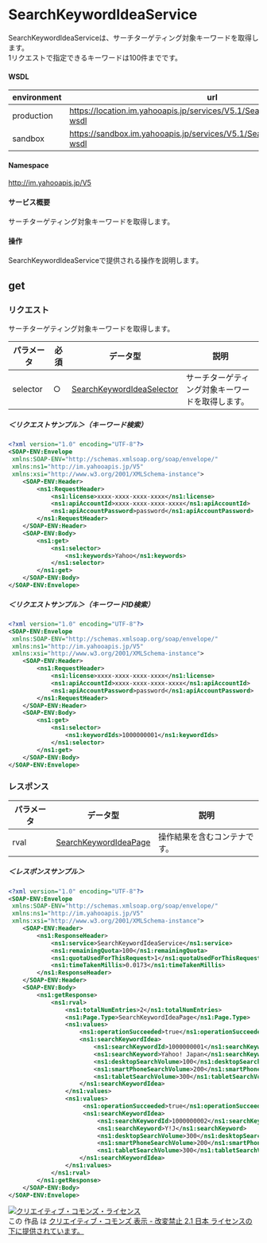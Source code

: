 # SearchKeywordIdeaService
SearchKeywordIdeaServiceは、サーチターゲティング対象キーワードを取得します。<br>1リクエストで指定できるキーワードは100件までです。
#### WSDL
| environment | url |
|---|---|
| production  | https://location.im.yahooapis.jp/services/V5.1/SearchKeywordIdeaService?wsdl|
| sandbox  | https://sandbox.im.yahooapis.jp/services/V5.1/SearchKeywordIdeaService?wsdl|
#### Namespace
http://im.yahooapis.jp/V5
#### サービス概要
サーチターゲティング対象キーワードを取得します。
#### 操作
SearchKeywordIdeaServiceで提供される操作を説明します。

## get
### リクエスト
サーチターゲティング対象キーワードを取得します。

| パラメータ | 必須 | データ型 | 説明 | 
|---|---|---|---|
| selector | ○ | [SearchKeywordIdeaSelector](../data/SearchKeywordIdeaSelector.md) | サーチターゲティング対象キーワードを取得します。 | 

##### ＜リクエストサンプル＞（キーワード検索）
```xml
<?xml version="1.0" encoding="UTF-8"?>
<SOAP-ENV:Envelope
 xmlns:SOAP-ENV="http://schemas.xmlsoap.org/soap/envelope/"
 xmlns:ns1="http://im.yahooapis.jp/V5"
 xmlns:xsi="http://www.w3.org/2001/XMLSchema-instance">
    <SOAP-ENV:Header>
        <ns1:RequestHeader>
            <ns1:license>xxxx-xxxx-xxxx-xxxx</ns1:license>
            <ns1:apiAccountId>xxxx-xxxx-xxxx-xxxx</ns1:apiAccountId>
            <ns1:apiAccountPassword>password</ns1:apiAccountPassword>
        </ns1:RequestHeader>
    </SOAP-ENV:Header>
    <SOAP-ENV:Body>
        <ns1:get>
            <ns1:selector>
                <ns1:keywords>Yahoo</ns1:keywords>
            </ns1:selector>
        </ns1:get>
    </SOAP-ENV:Body>
</SOAP-ENV:Envelope>
```

##### ＜リクエストサンプル＞（キーワードID検索）
```xml
<?xml version="1.0" encoding="UTF-8"?>
<SOAP-ENV:Envelope
 xmlns:SOAP-ENV="http://schemas.xmlsoap.org/soap/envelope/"
 xmlns:ns1="http://im.yahooapis.jp/V5"
 xmlns:xsi="http://www.w3.org/2001/XMLSchema-instance">
    <SOAP-ENV:Header>
        <ns1:RequestHeader>
            <ns1:license>xxxx-xxxx-xxxx-xxxx</ns1:license>
            <ns1:apiAccountId>xxxx-xxxx-xxxx-xxxx</ns1:apiAccountId>
            <ns1:apiAccountPassword>password</ns1:apiAccountPassword>
        </ns1:RequestHeader>
    </SOAP-ENV:Header>
    <SOAP-ENV:Body>
        <ns1:get>
            <ns1:selector>
                <ns1:keywordIds>1000000001</ns1:keywordIds>
            </ns1:selector>
        </ns1:get>
    </SOAP-ENV:Body>
</SOAP-ENV:Envelope>
```

### レスポンス
| パラメータ | データ型 | 説明 | 
|---|---|---|
| rval | [SearchKeywordIdeaPage](../data/SearchKeywordIdeaPage.md) | 操作結果を含むコンテナです。 | 

##### ＜レスポンスサンプル＞
```xml
<?xml version="1.0" encoding="UTF-8"?>
<SOAP-ENV:Envelope
 xmlns:SOAP-ENV="http://schemas.xmlsoap.org/soap/envelope/"
 xmlns:ns1="http://im.yahooapis.jp/V5"
 xmlns:xsi="http://www.w3.org/2001/XMLSchema-instance">
    <SOAP-ENV:Header>
        <ns1:ResponseHeader>
            <ns1:service>SearchKeywordIdeaService</ns1:service>
            <ns1:remainingQuota>100</ns1:remainingQuota>
            <ns1:quotaUsedForThisRequest>1</ns1:quotaUsedForThisRequest>
            <ns1:timeTakenMillis>0.0173</ns1:timeTakenMillis>
        </ns1:ResponseHeader>
    </SOAP-ENV:Header>
    <SOAP-ENV:Body>
        <ns1:getResponse>
            <ns1:rval>
                <ns1:totalNumEntries>2</ns1:totalNumEntries>
                <ns1:Page.Type>SearchKeywordIdeaPage</ns1:Page.Type>
                <ns1:values>
                    <ns1:operationSucceeded>true</ns1:operationSucceeded>
                    <ns1:searchKeywordIdea>
                        <ns1:searchKeywordId>1000000001</ns1:searchKeywordId>
                        <ns1:searchKeyword>Yahoo! Japan</ns1:searchKeyword>
                        <ns1:desktopSearchVolume>100</ns1:desktopSearchVolume>
                        <ns1:smartPhoneSearchVolume>200</ns1:smartPhoneSearchVolume>
                        <ns1:tabletSearchVolume>300</ns1:tabletSearchVolume>
                    </ns1:searchKeywordIdea> 
                </ns1:values>
                <ns1:values>
                     <ns1:operationSucceeded>true</ns1:operationSucceeded>
                     <ns1:searchKeywordIdea>
                         <ns1:searchKeywordId>1000000002</ns1:searchKeywordId>
                         <ns1:searchKeyword>Y!J</ns1:searchKeyword>
                         <ns1:desktopSearchVolume>300</ns1:desktopSearchVolume>
                         <ns1:smartPhoneSearchVolume>200</ns1:smartPhoneSearchVolume>
                         <ns1:tabletSearchVolume>300</ns1:tabletSearchVolume>
                    </ns1:searchKeywordIdea> 
                </ns1:values>
            </ns1:rval>
        </ns1:getResponse>
    </SOAP-ENV:Body>
</SOAP-ENV:Envelope>
```
<a rel="license" href="http://creativecommons.org/licenses/by-nd/2.1/jp/"><img alt="クリエイティブ・コモンズ・ライセンス" style="border-width:0" src="https://i.creativecommons.org/l/by-nd/2.1/jp/88x31.png" /></a><br />この 作品 は <a rel="license" href="http://creativecommons.org/licenses/by-nd/2.1/jp/">クリエイティブ・コモンズ 表示 - 改変禁止 2.1 日本 ライセンスの下に提供されています。</a>
